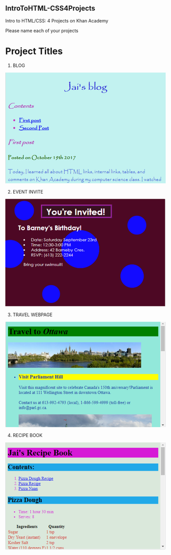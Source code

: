 ## IntroToHTML-CSS4Projects
Intro to HTML/CSS: 4 Projects on Khan Academy

Please name each of your projects

# Project Titles
1. BLOG

![preview](https://github.com/AYJACKSON-ICS4U/intro-to-html-css-jaip777/blob/master/picture/blog.png)

2. EVENT INVITE

![preview](https://github.com/AYJACKSON-ICS4U/intro-to-html-css-jaip777/blob/master/picture/event%20invite.png)

3. TRAVEL WEBPAGE

![preview](https://github.com/AYJACKSON-ICS4U/intro-to-html-css-jaip777/blob/master/picture/travel%20webpage.png)

4. RECIPE BOOK

![preview](https://github.com/AYJACKSON-ICS4U/intro-to-html-css-jaip777/blob/master/picture/recipe%20book.png)

